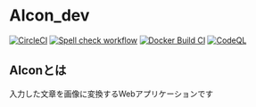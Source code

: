 # AIcon_dev
[![CircleCI](https://circleci.com/gh/nakajima-john-shotaro/AIcon_dev/tree/main.svg?style=svg)](https://circleci.com/gh/nakajima-john-shotaro/AIcon_dev/tree/main) 
[![Spell check workflow](https://github.com/nakajima-john-shotaro/AIcon_dev/actions/workflows/misspell-fixer.yml/badge.svg?branch=main)](https://github.com/nakajima-john-shotaro/AIcon_dev/actions/workflows/misspell-fixer.yml) 
[![Docker Build CI](https://github.com/nakajima-john-shotaro/AIcon_dev/actions/workflows/docker-ci.yml/badge.svg?branch=main)](https://github.com/nakajima-john-shotaro/AIcon_dev/actions/workflows/docker-ci.yml) 
[![CodeQL](https://github.com/nakajima-john-shotaro/AIcon_dev/actions/workflows/codeql-analysis.yml/badge.svg?branch=main)](https://github.com/nakajima-john-shotaro/AIcon_dev/actions/workflows/codeql-analysis.yml)


## AIconとは

入力した文章を画像に変換するWebアプリケーションです